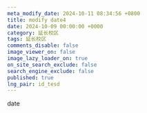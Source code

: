 ```yaml
---
meta_modify_date: 2024-10-11 08:34:56 +0800
title: modify date4
date: 2024-10-09 00:00:00 +0000
category: 延长校区
tags: 延长校区
comments_disable: false
image_viewer_on: false
image_lazy_loader_on: true
on_site_search_exclude: false
search_engine_exclude: false
published: true
lng_pair: id_tesd
---
```

date